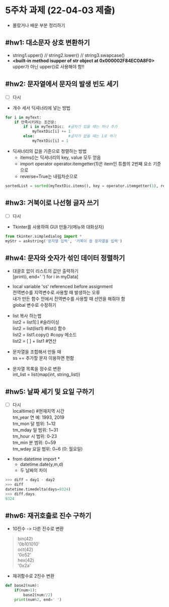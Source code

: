 5주차 과제 (22-04-03 제출) 
====
* 몰랐거나 배운 부분 정리하기


#hw1: 대소문자 상호 변환하기
-----
* string1.upper() // string2.lower() // string3.swapcase()   
* __<built-in method isupper of str object at 0x000002F84EC0A8F0>__   
upper가 아닌 upper()로 사용해야 함!!  

#hw2: 문자열에서 문자의 발생 빈도 세기
----
- [ ] 다시  
* 개수 세서 딕셔너리에 넣는 방법   
```python 
for i in myText:
    if 만족시키려는 조건문:
        if i in myTextDic:  #글자가 있을 때는 하나 추가
            myTextDic[i] += 1
        else:               #글자가 없을 때는 1로 하기
            myTextDic[i] = 1
```
* 딕셔너리의 값을 기준으로 정렬하는 방법
  * items()는 딕셔너리의 key, value 모두 얻음   
  * import operator  operator.itemgetter(1)은 item인 튜플의 2번째 요소 기준으로   
  * reverse=True는 내림차순으로
```python 
sortedList = sorted(myTextDic.items(), key = operator.itemgetter(1), reverse=True)
```

#hw3: 거북이로 나선형 글자 쓰기
---
- [ ] 다시  
* Tkinter를 사용하여 GUI 만들기(메뉴와 대화상자)   
```python 
from tkinter.simpledialog import *
myStr = askstring('문자열 입력', '거북이 쓸 문자열을 입력')
```

#hw4: 문자와 숫자가 섞인 데이터 정렬하기
----
* 대괄호 없이 리스트의 값만 출력하기  
[print(i, end=' ') for i in myData]  
* local variable 'ss' referenced before assignment  
전역변수를 지역변수로 사용할 때 발생하는 오류  
내가 만든 함수 안에서 전역변수를 사용할 때 선언을 해줘야 함  
global 변수로 수정하기 

* list 복사 하는법  
list2 = list1[:] #슬라이싱  
list2 = list(list1) #list() 함수  
list2 = list1.copy() #copy 메소드  
list2 = [ ] + list1 #연산  

* 문자열을 조합해서 만들 때  
ss += 추가할 문자 
이용하면 편함  

* 문자열 목록을 정수로 변환  
int_list = list(map(int, string_list))  

#hw5: 날짜 세기 및 요일 구하기
---
- [ ] 다시  
localtime() #현재지역 시간   
tm_year 연 예: 1993, 2019  
tm_mon 달 범위: 1\~12  
tm_mday 일 범위: 1\~31  
tm_hour 시 범위: 0\-23  
tm_min 분 범위: 0\~59  
tm_wday 요일 범위: 0\~6 (0: 월요일)  
* from datetime import *   
  * datetime.date(y,m,d)  
  * 두 날짜의 차이   
```python 
>>> diff = day1 - day2
>>> diff
datetime.timedelta(days=9324)
>>> diff.days
9324
```

#hw6: 재귀호출로 진수 구하기
---
* 10진수 -> 다른 진수로 변환  
> bin(42)  
'0b101010'  
> oct(42)  
'0o52'  
> hex(42)  
'0x2a'  

* 재귀함수로 2진수 변환   
```python
def base2(num):
    if(num>1):
        base2(num//2)
    print(num%2, end=' ')
```   

